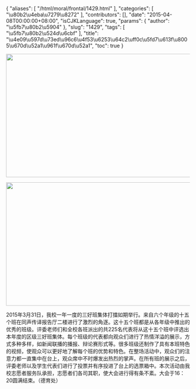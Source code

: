 {
    "aliases": [
        "/html/moral/frontal/1429.html"
    ],
    "categories": [
        "\u80b2\u4eba\u7279\u8272"
    ],
    "contributors": [],
    "date": "2015-04-08T00:00:00+08:00",
    "isCJKLanguage": true,
    "params": {
        "author": "\u5fb7\u80b2\u5904"
    },
    "slug": "1429",
    "tags": [
        "\u5fb7\u80b2\u524d\u6cbf"
    ],
    "title": "\u4e09\u597d\u73ed\u96c6\u4f53\u6253\u64c2\uff0c\u5fd7\u613f\u8005\u670d\u52a1\u961f\u670d\u52a1",
    "toc": true
}


<img
    src="https://cdn.tfls.online/mirror/full/4dff2433ed9523f0a55a9b576510413797f55cef.jpg"
    style="display:block;margin-left:auto;margin-right:auto;"
    decoding="async"
    fetchpriority="auto"
    loading="lazy"
    height="338"
    width="600"
/>





<img
    src="https://cdn.tfls.online/mirror/full/247638ad8d407a1b93a1b01422db82e580a17847.jpg"
    style="display:block;margin-left:auto;margin-right:auto;"
    decoding="async"
    fetchpriority="auto"
    loading="lazy"
    height="338"
    width="600"
/>




  





2015年3月31日，我校一年一度的三好班集体打擂如期举行。来自六个年级的十五个班在同声传译报告厅二楼进行了激烈的角逐。这十五个班都是从各年级中推出的优秀的班级。评委老师们和全校各班派出的共225名代表将从这十五个班中评选出本年度的区级三好班集体。每个班级的代表都向观众们进行了热情洋溢的展示，方式多种多样，如新闻联播的播报、辩论赛形式等。很多班级还制作了具有本班特色的视频，使观众可以更好地了解每个班的优势和特色。在整场活动中，观众们的注意力都一直集中在台上，观众席中不时爆发出热烈的掌声。在所有班的展示之后，评委老师以及学生代表们进行了投票并有序投进了台上的选票箱中。本次活动由我校志愿者服务队承担，志愿者们各司其职，使大会进行得有条不紊。大会于16：20圆满结束。（德育处）




  



